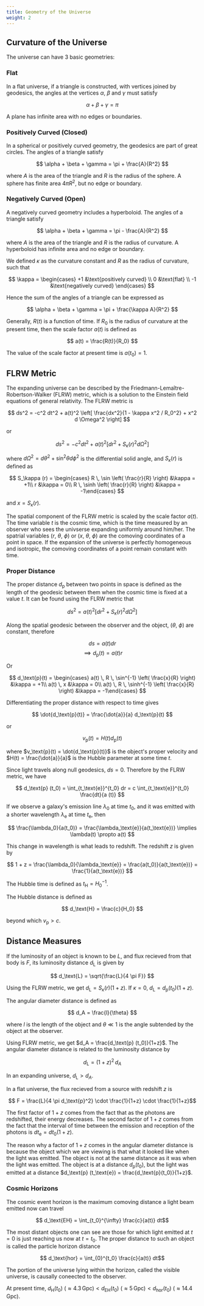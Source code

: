 ```yaml
---
title: Geometry of the Universe
weight: 2
---
```


## Curvature of the Universe

The universe can have 3 basic geometries:

### Flat

In a flat universe, if a triangle is constructed, with vertices joined by geodesics, the angles at the vertices $\alpha$, $\beta$ and $\gamma$ must satisfy

$$ \alpha + \beta + \gamma = \pi $$

A plane has infinite area with no edges or boundaries.

### Positively Curved (Closed)

In a spherical or positively curved geometry, the geodesics are part of great circles. The angles of a triangle satisfy

$$ \alpha + \beta + \gamma = \pi + \frac{A}{R^2} $$

where $A$ is the area of the triangle and $R$ is the radius of the sphere. A sphere has finite area $4\pi R^2$, but no edge or boundary.

### Negatively Curved (Open)

A negatively curved geometry includes a hyperboloid. The angles of a triangle satisfy

$$ \alpha + \beta + \gamma = \pi - \frac{A}{R^2} $$

where $A$ is the area of the triangle and $R$ is the radius of curvature. A hyperboloid has infinite area and no edge or boundary.

We defined $\kappa$ as the curvature constant and $R$ as the radius of curvature, such that

$$ \kappa = \begin{cases} +1 &\text{positively curved} \\ 0 &\text{flat} \\ -1 &\text{negatively curved} \end{cases} $$

Hence the sum of the angles of a triangle can be expressed as

$$ \alpha + \beta + \gamma = \pi + \frac{\kappa A}{R^2} $$

Generally, $R (t)$ is a function of time. If $R_0$ is the radius of curvature at the present time, then the scale factor $a(t)$ is defined as

$$ a(t) = \frac{R(t)}{R_0} $$

The value of the scale factor at present time is $a(t_0) = 1$.

## FLRW Metric

The expanding universe can be described by the Friedmann-Lemaître-Robertson-Walker (FLRW) metric, which is a solution to the Einstein field equations of general relativity. The FLRW metric is

$$ ds^2 = -c^2 dt^2 + a(t)^2 \left[ \frac{dx^2}{1 - \kappa x^2 / R_0^2} + x^2 d \Omega^2 \right] $$

or

$$ ds^2 = -c^2 dt^2 + a(t)^2 \left[ dr^2 + S_\kappa (r)^2 d \Omega^2 \right] $$

where $d\Omega^2 = d\theta^2 + \sin^2 \theta d\phi^2$ is the differential solid angle, and $S_\kappa (r)$ is defined as

$$ S_\kappa (r) = \begin{cases} R \, \sin \left( \frac{r}{R} \right) &\kappa = +1\\ r &\kappa = 0\\ R \, \sinh \left( \frac{r}{R} \right) &\kappa = -1\end{cases} $$

and $x = S_\kappa (r)$.

The spatial component of the FLRW metric is scaled by the scale factor $a(t)$. The time variable $t$ is the cosmic time, which is the time measured by an observer who sees the univserse expanding uniformly around him/her. The spatrial variables ($r$, $\theta$, $\phi$) or ($x$, $\theta$, $\phi$) are the comoving coordinates of a point in space. If the expansion of the universe is perfectly homogeneous and isotropic, the comoving coordinates of a point remain constant with time.

### Proper Distance

The proper distance $d_\text{p}$ between two points in space is defined as the length of the geodesic between them when the cosmic time is fixed at a value $t$. It can be found using the FLRW metric that

$$ ds^2 = a(t)^2 \left[ dr^2 + S_\kappa (r)^2 d\Omega^2 \right] $$

Along the spatial geodesic between the observer and the object, ($\theta$, $\phi$) are constant, therefore

$$ ds = a(t) dr $$
$$ \implies d_\text{p}(t) = a(t) r $$

Or

$$ d_\text{p}(t) = \begin{cases} a(t) \, R \, \sin^{-1} \left( \frac{x}{R} \right) &\kappa = +1\\ a(t) \, x &\kappa = 0\\ a(t) \, R \, \sinh^{-1} \left( \frac{x}{R} \right) &\kappa = -1\end{cases} $$

Differentiating the proper distance with respect to time gives

$$ \dot{d_\text{p}(t)} = \frac{\dot{a}}{a} d_\text{p}(t) $$

or

$$ v_\text{p}(t) = H(t) d_\text{p} (t) $$

where $v_\text{p}(t) = \dot{d_\text{p}(t)}$ is the object's proper velocity and $H(t) = \frac{\dot{a}}{a}$ is the Hubble parameter at some time $t$.

Since light travels along null geodesics, $ds = 0$. Therefore by the FLRW metric, we have

$$ d_\text{p} (t_0) = \int_{t_\text{e}}^{t_0} dr = c \int_{t_\text{e}}^{t_0} \frac{dt}{a (t)} $$

If we observe a galaxy's emission line $\lambda_0$ at time $t_0$, and it was emitted with a shorter wavelength $\lambda_\text{e}$ at time $t_\text{e}$, then

$$ \frac{\lambda_0}{a(t_0)} = \frac{\lambda_\text{e}}{a(t_\text{e})} \implies \lambda(t) \propto a(t) $$

This change in wavelength is what leads to redshift. The redshift $z$ is given by

$$ 1 + z = \frac{\lambda_0}{\lambda_\text{e}} = \frac{a(t_0)}{a(t_\text{e})} = \frac{1}{a(t_\text{e})} $$

The Hubble time is defined as $t_\text{H} = H_0^{-1}$.

The Hubble distance is defined as

$$ d_\text{H} = \frac{c}{H_0} $$

beyond which $v_\text{p} > c$.

## Distance Measures

If the luminosity of an object is known to be $L$, and flux recieved from that body is $F$, its luminosity distance $d_\text{L}$ is given by

$$ d_\text{L} = \sqrt{\frac{L}{4 \pi F}} $$

Using the FLRW metric, we get $d_\text{L} = S_\kappa (r) (1+z)$. If $\kappa = 0$, $d_\text{L} = d_\text{p} (t_0) (1+z)$.

The angular diameter distance is defined as

$$ d_A = \frac{l}{\theta} $$

where $l$ is the length of the object and $\theta \ll 1$ is the angle subtended by the object at the observer.

Using FLRW metric, we get $d_A = \frac{d_\text{p} (t_0)}{1+z}$. The angular diameter distance is related to the luminosity distance by

$$ d_\text{L} = (1+z)^2 \, d_A$$

In an expanding universe, $d_\text{L} > d_A$.

In a flat universe, the flux recieved from a source with redshift $z$ is

$$ F = \frac{L}{4 \pi d_\text{p}^2} \cdot \frac{1}{1+z} \cdot \frac{1}{1+z}$$

The first factor of $1+z$ comes from the fact that as the photons are redshifted, their energy decreases. The second factor of $1+z$ comes from the fact that the interval of time between the emission and reception of the photons is $dt_\text{e} = dt_0 (1+z)$.

The reason why a factor of $1+z$ comes in the angular diameter distance is because the object which we are viewing is that what it looked like when the light was emitted. The object is not at the same distance as it was when the light was emitted. The object is at a distance $d_\text{p} (t_0)$, but the light was emitted at a distance $d_\text{p} (t_\text{e}) = \frac{d_\text{p}(t_0)}{1+z}$.

### Cosmic Horizons

The cosmic event horizon is the maximum comoving distance a light beam emitted now can travel

$$ d_\text{EH} = \int_{t_0}^{\infty} \frac{c}{a(t)} dt$$

The most distant objects one can see are those for which light emitted at $t = 0$ is just reaching us now at $t = t_0$. The proper distance to such an object is called the particle horizon distance

$$ d_\text{hor} = \int_{0}^{t_0} \frac{c}{a(t)} dt$$

The portion of the universe lying within the horizon, called the visible universe, is causally coneected to the observer.

At present time, $d_\text{H}(t_0) \: (\approx 4.3 \, \mathrm{Gpc}) < d_\text{EH}(t_0) \: (\approx 5 \, \mathrm{Gpc} ) < d_\text{hor}(t_0) \: (\approx 14.4 \, \mathrm{Gpc})$.
